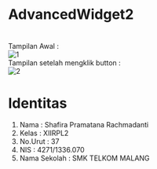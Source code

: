 # AdvancedWidget2 <h1>

Tampilan Awal : <br>
![1](http://imageshack.com/a/img921/3257/6JbaPM.jpg)<br> 
Tampilan setelah mengklik button : <br>
![2](http://imageshack.com/a/img924/1461/TOEfQ2.jpg)

# Identitas

1. Nama : Shafira Pramatana Rachmadanti
2. Kelas : XIIRPL2
3. No.Urut : 37
4. NIS : 4271/1336.070
5. Nama Sekolah : SMK TELKOM MALANG
